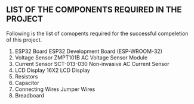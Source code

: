 ## **LIST OF THE COMPONENTS REQUIRED IN THE PROJECT**
  
Following is the list of comopents required for the successful compeletion of this project.
1. ESP32 Board	        ESP32 Development Board (ESP-WROOM-32)	
2. Voltage Sensor	      ZMPT101B AC Voltage Sensor Module	
3. Current Sensor	      SCT-013-030 Non-invasive AC Current Sensor	
4. LCD Display	        16X2  LCD Display	
5. Resistors
6. Capacitor	
7. Connecting Wires	    Jumper Wires	
8. Breadboard	

